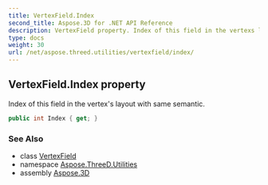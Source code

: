 ```yaml
---
title: VertexField.Index
second_title: Aspose.3D for .NET API Reference
description: VertexField property. Index of this field in the vertexs layout with same semantic
type: docs
weight: 30
url: /net/aspose.threed.utilities/vertexfield/index/
---
```

## VertexField.Index property

Index of this field in the vertex's layout with same semantic.

```csharp
public int Index { get; }
```

### See Also

* class [VertexField](../)
* namespace [Aspose.ThreeD.Utilities](../../vertexfield/)
* assembly [Aspose.3D](../../../)


